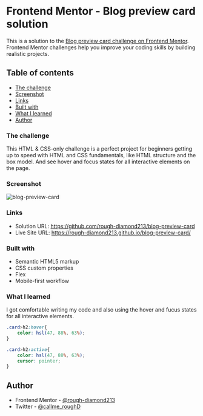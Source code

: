 # Frontend Mentor - Blog preview card solution
 
This is a solution to the [Blog preview card challenge on Frontend Mentor](https://www.frontendmentor.io/challenges/blog-preview-card-ckPaj01IcS). 
Frontend Mentor challenges help you improve your coding skills by building realistic projects.

## Table of contents

  - [The challenge](#the-challenge)
  - [Screenshot](#screenshot)
  - [Links](#links)
  - [Built with](#built-with)
  - [What I learned](#what-i-learned)
  - [Author](#author)



### The challenge

This HTML & CSS-only challenge is a perfect project for beginners getting up to speed with HTML and CSS fundamentals, like HTML structure and the box model.
And see hover and focus states for all interactive elements on the page.

### Screenshot
![blog-preview-card](https://github.com/user-attachments/assets/3a54b8a0-328b-4d92-8971-020fa4bba101)

### Links
- Solution URL: https://github.com/rough-diamond213/blog-preview-card
- Live Site URL: https://rough-diamond213.github.io/blog-preview-card/


### Built with

- Semantic HTML5 markup
- CSS custom properties
- Flex
- Mobile-first workflow

### What I learned
I got comfortable writing my code and also using the hover and fucus states for all interactive elements. 

```css
.card>h2:hover{
    color: hsl(47, 88%, 63%);
}

.card>h2:active{
    color: hsl(47, 88%, 63%);
    cursor: pointer;
}
```

## Author
- Frontend Mentor - [@rough-diamond213](https://www.frontendmentor.io/profile/rough-diamond213)
- Twitter - [@callme_roughD](https://www.twitter.com/callme_roughD)




